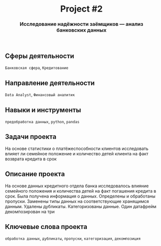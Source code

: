 <h1 align="center">  
  Project #2 
</h1> 

<h3 align="center"> Исследование надёжности заёмщиков — анализ банковских данных </h3>
<br>

## Сферы деятельности
`Банковская сфера`, `Кредитование`

## Направление деятельности
`Data Analyst`, `Финансовый аналитик`

## Навыки и инструменты
`предобработка данных`, `python`, `pandas`

## Задачи проекта
На основе статистики о платёжеспособности клиентов исследовать влияет ли семейное положение и количество детей клиента на факт возврата кредита в срок

## Описание проекта
На основе данных кредитного отдела банка исследовалось влияние семейного положения и количества детей на факт погашения кредита в срок. Была получена информация о данных. Определены и обработаны пропуски. Заменены типы данных на соответствующие хранящимся данным. Удалены дубликаты. Категоризованы данные. Один датафрейм декомпозирован на три

## Ключевые слова проекта
`обработка данных`, `дубликаты`, `пропуски`, `категоризация`, `декомпозиция`
